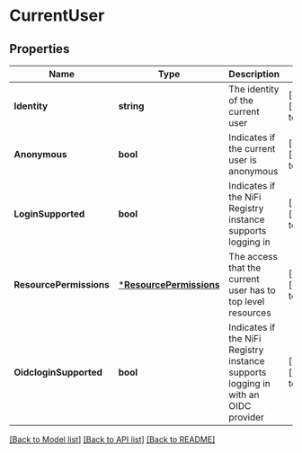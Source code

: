 # CurrentUser

## Properties
Name | Type | Description | Notes
------------ | ------------- | ------------- | -------------
**Identity** | **string** | The identity of the current user | [optional] [default to null]
**Anonymous** | **bool** | Indicates if the current user is anonymous | [optional] [default to null]
**LoginSupported** | **bool** | Indicates if the NiFi Registry instance supports logging in | [optional] [default to null]
**ResourcePermissions** | [***ResourcePermissions**](ResourcePermissions.md) | The access that the current user has to top level resources | [optional] [default to null]
**OidcloginSupported** | **bool** | Indicates if the NiFi Registry instance supports logging in with an OIDC provider | [optional] [default to null]

[[Back to Model list]](../README.md#documentation-for-models) [[Back to API list]](../README.md#documentation-for-api-endpoints) [[Back to README]](../README.md)


